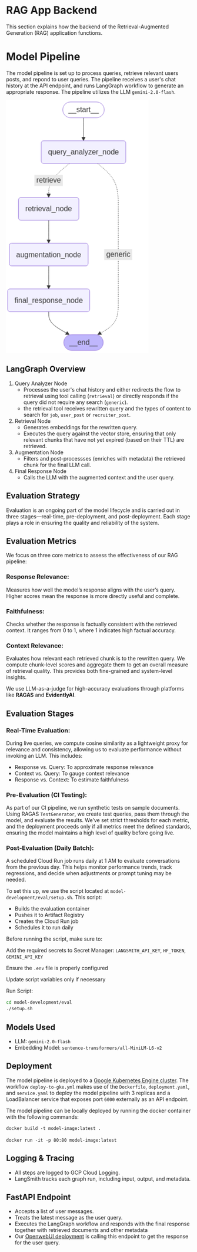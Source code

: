 # RAG App Backend

This section explains how the backend of the Retrieval-Augmented Generation (RAG) application functions.

# Model Pipeline

The model pipeline is set up to process queries, retrieve relevant users posts, and repond to user queries. The pipeline receives a user's chat history at the API endpoint, and runs LangGraph workflow to generate an appropriate response. The pipeline utilizes the LLM `gemini-2.0-flash`.

![Model Pipeline flow](/images/model_pipeline.png)

## LangGraph Overview

1. Query Analyzer Node
    - Processes the user's chat history and either redirects the flow to retrieval using tool calling (`retrieval`) or directly responds if the query did not require any search (`generic`).
    - the retrieval tool receives rewritten query and the types of content to search for `job`, `user_post` or `recruiter_post`.
2. Retrieval Node
    - Generates embeddings for the rewritten query.
    - Executes the query against the vector store, ensuring that only relevant chunks that have not yet expired (based on their TTL) are retrieved.
3. Augmentation Node
    - Filters and post-processses (enriches with metadata) the retrieved chunk for the final LLM call.
4. Final Response Node
    - Calls the LLM with the augmented context and the user query.


## Evaluation Strategy

Evaluation is an ongoing part of the model lifecycle and is carried out in three stages—real-time, pre-deployment, and post-deployment. Each stage plays a role in ensuring the quality and reliability of the system.

## Evaluation Metrics
We focus on three core metrics to assess the effectiveness of our RAG pipeline:

### Response Relevance: 
Measures how well the model’s response aligns with the user’s query. Higher scores mean the response is more directly useful and complete.

### Faithfulness: 
Checks whether the response is factually consistent with the retrieved context. It ranges from 0 to 1, where 1 indicates high factual accuracy.

### Context Relevance: 
Evaluates how relevant each retrieved chunk is to the rewritten query. We compute chunk-level scores and aggregate them to get an overall measure of retrieval quality. This provides both fine-grained and system-level insights.

We use LLM-as-a-judge for high-accuracy evaluations through platforms like **RAGAS** and **EvidentlyAI**.


## Evaluation Stages
### Real-Time Evaluation:
During live queries, we compute cosine similarity as a lightweight proxy for relevance and consistency, allowing us to evaluate performance without invoking an LLM. This includes:
- Response vs. Query: To approximate response relevance
- Context vs. Query: To gauge context relevance
- Response vs. Context: To estimate faithfulness


### Pre-Evaluation (CI Testing):
As part of our CI pipeline, we run synthetic tests on sample documents. Using RAGAS `TestGenerator`, we create test queries, pass them through the model, and evaluate the results. We’ve set strict thresholds for each metric, and the deployment proceeds only if all metrics meet the defined standards, ensuring the model maintains a high level of quality before going live.

### Post-Evaluation (Daily Batch):
A scheduled Cloud Run job runs daily at 1 AM to evaluate conversations from the previous day. This helps monitor performance trends, track regressions, and decide when adjustments or prompt tuning may be needed.

To set this up, we use the script located at `model-development/eval/setup.sh`. This script:
- Builds the evaluation container
- Pushes it to Artifact Registry
- Creates the Cloud Run job
- Schedules it to run daily

Before running the script, make sure to:

Add the required secrets to Secret Manager:
`LANGSMITH_API_KEY`, `HF_TOKEN`, `GEMINI_API_KEY`

Ensure the `.env` file is properly configured

Update script variables only if necessary

Run Script:

```bash
cd model-development/eval
./setup.sh
```

## Models Used
  - LLM: `gemini-2.0-flash`
  - Embedding Model: `sentence-transformers/all-MiniLM-L6-v2`
  
## Deployment

The model pipeline is deployed to a [Google Kubernetes Engine cluster](/docs/GKE-Setup.md). The workflow `deploy-to-gke.yml` makes use of the `Dockerfile`, `deployment.yaml`, and `service.yaml` to deploy the model pipeline with 3 replicas and a LoadBalancer service that exposes port `6000` externally as an API endpoint.

The model pipeline can be locally deployed by running the docker container with the following commands:

```
docker build -t model-image:latest .

docker run -it -p 80:80 model-image:latest
```

## Logging & Tracing
  - All steps are logged to GCP Cloud Logging.
  - LangSmith tracks each graph run, including input, output, and metadata.

## FastAPI Endpoint
  - Accepts a list of user messages.
  - Treats the latest message as the user query.
  - Executes the LangGraph workflow and responds with the final response together with retrieved documents and other metadata
  - Our [OpenwebUI deployment](/docs/) is calling this endpoint to get the response for the user query.